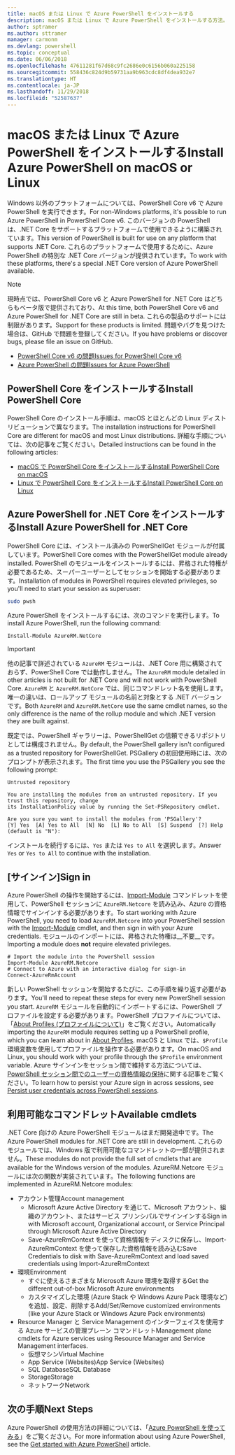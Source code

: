 ```yaml
---
title: macOS または Linux で Azure PowerShell をインストールする
description: macOS または Linux で Azure PowerShell をインストールする方法。
author: sptramer
ms.author: sttramer
manager: carmonm
ms.devlang: powershell
ms.topic: conceptual
ms.date: 06/06/2018
ms.openlocfilehash: 47611281f67d68c9fc2686e0c6156b060a225158
ms.sourcegitcommit: 558436c824d9b59731aa9b963cdc8df4dea932e7
ms.translationtype: HT
ms.contentlocale: ja-JP
ms.lasthandoff: 11/29/2018
ms.locfileid: "52587637"
---
```

# <a name="install-azure-powershell-on-macos-or-linux"></a><span data-ttu-id="7e34d-103">macOS または Linux で Azure PowerShell をインストールする</span><span class="sxs-lookup"><span data-stu-id="7e34d-103">Install Azure PowerShell on macOS or Linux</span></span>

<span data-ttu-id="7e34d-104">Windows 以外のプラットフォームについては、PowerShell Core v6 で Azure PowerShell を実行できます。</span><span class="sxs-lookup"><span data-stu-id="7e34d-104">For non-Windows platforms, it's possible to run Azure PowerShell in PowerShell Core v6.</span></span> <span data-ttu-id="7e34d-105">このバージョンの PowerShell は、.NET Core をサポートするプラットフォームで使用できるように構築されています。</span><span class="sxs-lookup"><span data-stu-id="7e34d-105">This version of PowerShell is built for use on any platform that supports .NET Core.</span></span> <span data-ttu-id="7e34d-106">これらのプラットフォームで使用するために、Azure PowerShell の特別な .NET Core バージョンが提供されています。</span><span class="sxs-lookup"><span data-stu-id="7e34d-106">To work with these platforms, there's a special .NET Core version of Azure PowerShell available.</span></span>

> [!NOTE]
> <span data-ttu-id="7e34d-107">現時点では、PowerShell Core v6 と Azure PowerShell for .NET Core はどちらもベータ版で提供されており、</span><span class="sxs-lookup"><span data-stu-id="7e34d-107">At this time, both PowerShell Core v6 and Azure PowerShell for .NET Core are still in beta.</span></span>
> <span data-ttu-id="7e34d-108">これらの製品のサポートには制限があります。</span><span class="sxs-lookup"><span data-stu-id="7e34d-108">Support for these products is limited.</span></span> <span data-ttu-id="7e34d-109">問題やバグを見つけた場合は、GitHub で問題を登録してください。</span><span class="sxs-lookup"><span data-stu-id="7e34d-109">If you have problems or discover bugs, please file an issue on GitHub.</span></span>
>
> * [<span data-ttu-id="7e34d-110">PowerShell Core v6 の問題</span><span class="sxs-lookup"><span data-stu-id="7e34d-110">Issues for PowerShell Core v6</span></span>](https://github.com/PowerShell/PowerShell/issues)
> * [<span data-ttu-id="7e34d-111">Azure PowerShell の問題</span><span class="sxs-lookup"><span data-stu-id="7e34d-111">Issues for Azure PowerShell</span></span>](https://github.com/azure/azure-docs-powershell/issues)

## <a name="install-powershell-core"></a><span data-ttu-id="7e34d-112">PowerShell Core をインストールする</span><span class="sxs-lookup"><span data-stu-id="7e34d-112">Install PowerShell Core</span></span>

<span data-ttu-id="7e34d-113">PowerShell Core のインストール手順は、macOS とほとんどの Linux ディストリビューションで異なります。</span><span class="sxs-lookup"><span data-stu-id="7e34d-113">The installation instructions for PowerShell Core are different for macOS and most Linux distributions.</span></span>
<span data-ttu-id="7e34d-114">詳細な手順については、次の記事をご覧ください。</span><span class="sxs-lookup"><span data-stu-id="7e34d-114">Detailed instructions can be found in the following articles:</span></span>

* [<span data-ttu-id="7e34d-115">macOS で PowerShell Core をインストールする</span><span class="sxs-lookup"><span data-stu-id="7e34d-115">Install PowerShell Core on macOS</span></span>](/powershell/scripting/setup/installing-powershell-core-on-macos)
* [<span data-ttu-id="7e34d-116">Linux で PowerShell Core をインストールする</span><span class="sxs-lookup"><span data-stu-id="7e34d-116">Install PowerShell Core on Linux</span></span>](/powershell/scripting/setup/installing-powershell-core-on-linux)

## <a name="install-azure-powershell-for-net-core"></a><span data-ttu-id="7e34d-117">Azure PowerShell for .NET Core をインストールする</span><span class="sxs-lookup"><span data-stu-id="7e34d-117">Install Azure PowerShell for .NET Core</span></span>

<span data-ttu-id="7e34d-118">PowerShell Core には、インストール済みの PowerShellGet モジュールが付属しています。</span><span class="sxs-lookup"><span data-stu-id="7e34d-118">PowerShell Core comes with the PowerShellGet module already installed.</span></span> <span data-ttu-id="7e34d-119">PowerShell のモジュールをインストールするには、昇格された特権が必要であるため、スーパーユーザーとしてセッションを開始する必要があります。</span><span class="sxs-lookup"><span data-stu-id="7e34d-119">Installation of modules in PowerShell requires elevated privileges, so you'll need to start your session as superuser:</span></span>

```bash
sudo pwsh
```

<span data-ttu-id="7e34d-120">Azure PowerShell をインストールするには、次のコマンドを実行します。</span><span class="sxs-lookup"><span data-stu-id="7e34d-120">To install Azure PowerShell, run the following command:</span></span>

```powershell-interactive
Install-Module AzureRM.NetCore
```

> [!IMPORTANT]
> <span data-ttu-id="7e34d-121">他の記事で詳述されている `AzureRM` モジュールは、.NET Core 用に構築されておらず、PowerShell Core では動作しません。</span><span class="sxs-lookup"><span data-stu-id="7e34d-121">The `AzureRM` module detailed in other articles is not built for .NET Core and will not work with PowerShell Core.</span></span> <span data-ttu-id="7e34d-122">`AzureRM` と `AzureRM.NetCore` では、同じコマンドレット名を使用します。唯一の違いは、ロールアップ モジュールの名前と対象とする .NET バージョンです。</span><span class="sxs-lookup"><span data-stu-id="7e34d-122">Both `AzureRM` and `AzureRM.NetCore` use the same cmdlet names, so the only difference is the name of the rollup module and which .NET version they are built against.</span></span>

<span data-ttu-id="7e34d-123">既定では、PowerShell ギャラリーは、PowerShellGet の信頼できるリポジトリとしては構成されません。</span><span class="sxs-lookup"><span data-stu-id="7e34d-123">By default, the PowerShell gallery isn't configured as a trusted repository for PowerShellGet.</span></span> <span data-ttu-id="7e34d-124">PSGallery の初回使用時には、次のプロンプトが表示されます。</span><span class="sxs-lookup"><span data-stu-id="7e34d-124">The first time you use the PSGallery you see the following prompt:</span></span>

```output
Untrusted repository

You are installing the modules from an untrusted repository. If you trust this repository, change
its InstallationPolicy value by running the Set-PSRepository cmdlet.

Are you sure you want to install the modules from 'PSGallery'?
[Y] Yes  [A] Yes to All  [N] No  [L] No to All  [S] Suspend  [?] Help (default is "N"):
```

<span data-ttu-id="7e34d-125">インストールを続行するには、`Yes` または `Yes to All` を選択します。</span><span class="sxs-lookup"><span data-stu-id="7e34d-125">Answer `Yes` or `Yes to All` to continue with the installation.</span></span>

## <a name="sign-in"></a><span data-ttu-id="7e34d-126">[サインイン]</span><span class="sxs-lookup"><span data-stu-id="7e34d-126">Sign in</span></span>

<span data-ttu-id="7e34d-127">Azure PowerShell の操作を開始するには、[Import-Module](/powershell/module/Microsoft.PowerShell.Core/Import-Module) コマンドレットを使用して、PowerShell セッションに `AzureRM.Netcore` を読み込み、Azure の資格情報でサインインする必要があります。</span><span class="sxs-lookup"><span data-stu-id="7e34d-127">To start working with Azure PowerShell, you need to load `AzureRM.Netcore` into your PowerShell session with the [Import-Module](/powershell/module/Microsoft.PowerShell.Core/Import-Module) cmdlet, and then sign in with your Azure credentials.</span></span> <span data-ttu-id="7e34d-128">モジュールのインポートには、昇格された特権は__不要__です。</span><span class="sxs-lookup"><span data-stu-id="7e34d-128">Importing a module does __not__ require elevated privileges.</span></span>

```powershell-interactive
# Import the module into the PowerShell session
Import-Module AzureRM.Netcore
# Connect to Azure with an interactive dialog for sign-in
Connect-AzureRmAccount
```

<span data-ttu-id="7e34d-129">新しい PowerShell セッションを開始するたびに、この手順を繰り返す必要があります。</span><span class="sxs-lookup"><span data-stu-id="7e34d-129">You'll need to repeat these steps for every new PowerShell session you start.</span></span> <span data-ttu-id="7e34d-130">`AzureRM` モジュールを自動的にインポートするには、PowerShell プロファイルを設定する必要があります。PowerShell プロファイルについては、「[About Profiles (プロファイルについて)](/powershell/module/microsoft.powershell.core/about/about_profiles)」をご覧ください。</span><span class="sxs-lookup"><span data-stu-id="7e34d-130">Automatically importing the `AzureRM` module requires setting up a PowerShell profile, which you can learn about in [About Profiles](/powershell/module/microsoft.powershell.core/about/about_profiles).</span></span>
<span data-ttu-id="7e34d-131">macOS と Linux では、`$Profile` 環境変数を使用してプロファイルを操作する必要があります。</span><span class="sxs-lookup"><span data-stu-id="7e34d-131">On macOS and Linux, you should work with your profile through the `$Profile` environment variable.</span></span> <span data-ttu-id="7e34d-132">Azure サインインをセッション間で維持する方法については、[PowerShell セッション間でのユーザーの資格情報の保持](context-persistence.md)に関する記事をご覧ください。</span><span class="sxs-lookup"><span data-stu-id="7e34d-132">To learn how to persist your Azure sign in across sessions, see [Persist user credentials across PowerShell sessions](context-persistence.md).</span></span>

## <a name="available-cmdlets"></a><span data-ttu-id="7e34d-133">利用可能なコマンドレット</span><span class="sxs-lookup"><span data-stu-id="7e34d-133">Available cmdlets</span></span>

<span data-ttu-id="7e34d-134">.NET Core 向けの Azure PowerShell モジュールはまだ開発途中です。</span><span class="sxs-lookup"><span data-stu-id="7e34d-134">The Azure PowerShell modules for .NET Core are still in development.</span></span> <span data-ttu-id="7e34d-135">これらのモジュールでは、Windows 版で利用可能なコマンドレットの一部が提供されません。</span><span class="sxs-lookup"><span data-stu-id="7e34d-135">These modules do not provide the full set of cmdlets that are available for the Windows version of the modules.</span></span> <span data-ttu-id="7e34d-136">AzureRM.Netcore モジュールには次の関数が実装されています。</span><span class="sxs-lookup"><span data-stu-id="7e34d-136">The following functions are implemented in AzureRM.Netcore modules:</span></span>

* <span data-ttu-id="7e34d-137">アカウント管理</span><span class="sxs-lookup"><span data-stu-id="7e34d-137">Account management</span></span>
  * <span data-ttu-id="7e34d-138">Microsoft Azure Active Directory を通じて、Microsoft アカウント、組織のアカウント、またはサービス プリンシパルでサインインする</span><span class="sxs-lookup"><span data-stu-id="7e34d-138">Sign in with Microsoft account, Organizational account, or Service Principal through Microsoft Azure Active Directory</span></span>
  * <span data-ttu-id="7e34d-139">Save-AzureRmContext を使って資格情報をディスクに保存し、Import-AzureRmContext を使って保存した資格情報を読み込む</span><span class="sxs-lookup"><span data-stu-id="7e34d-139">Save Credentials to disk with Save-AzureRmContext and load saved credentials using Import-AzureRmContext</span></span>
* <span data-ttu-id="7e34d-140">環境</span><span class="sxs-lookup"><span data-stu-id="7e34d-140">Environment</span></span>
  * <span data-ttu-id="7e34d-141">すぐに使えるさまざまな Microsoft Azure 環境を取得する</span><span class="sxs-lookup"><span data-stu-id="7e34d-141">Get the different out-of-box Microsoft Azure environments</span></span>
  * <span data-ttu-id="7e34d-142">カスタマイズした環境 (Azure Stack や Windows Azure Pack 環境など) を追加、設定、削除する</span><span class="sxs-lookup"><span data-stu-id="7e34d-142">Add/Set/Remove customized environments (like your Azure Stack or Windows Azure Pack environments)</span></span>
* <span data-ttu-id="7e34d-143">Resource Manager と Service Management のインターフェイスを使用する Azure サービスの管理プレーン コマンドレット</span><span class="sxs-lookup"><span data-stu-id="7e34d-143">Management plane cmdlets for Azure services using Resource Manager and Service Management interfaces.</span></span>
  * <span data-ttu-id="7e34d-144">仮想マシン</span><span class="sxs-lookup"><span data-stu-id="7e34d-144">Virtual Machine</span></span>
  * <span data-ttu-id="7e34d-145">App Service (Websites)</span><span class="sxs-lookup"><span data-stu-id="7e34d-145">App Service (Websites)</span></span>
  * <span data-ttu-id="7e34d-146">SQL Database</span><span class="sxs-lookup"><span data-stu-id="7e34d-146">SQL Database</span></span>
  * <span data-ttu-id="7e34d-147">Storage</span><span class="sxs-lookup"><span data-stu-id="7e34d-147">Storage</span></span>
  * <span data-ttu-id="7e34d-148">ネットワーク</span><span class="sxs-lookup"><span data-stu-id="7e34d-148">Network</span></span>

## <a name="next-steps"></a><span data-ttu-id="7e34d-149">次の手順</span><span class="sxs-lookup"><span data-stu-id="7e34d-149">Next Steps</span></span>

<span data-ttu-id="7e34d-150">Azure PowerShell の使用方法の詳細については、「[Azure PowerShell を使ってみる](get-started-azureps.md)」をご覧ください。</span><span class="sxs-lookup"><span data-stu-id="7e34d-150">For more information about using Azure PowerShell, see the [Get started with Azure PowerShell](get-started-azureps.md) article.</span></span>
